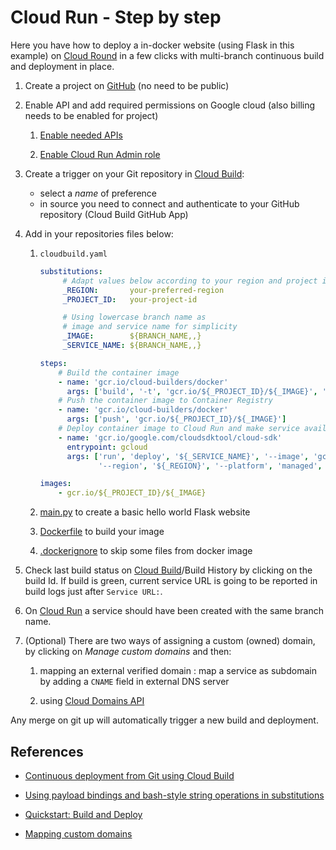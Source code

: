 # Cloud Run - Step by step

Here you have how to deploy a in-docker website (using Flask in this example) on [Cloud Round](https://cloud.google.com/run) in a few clicks with multi-branch continuous build and deployment in place.

1. Create a project on [GitHub](github.com) (no need to be public)

2. Enable API and add required permissions on Google cloud (also billing needs to be enabled for project)

   1. [Enable needed APIs](https://console.cloud.google.com/flows/enableapi?apiid=cloudbuild.googleapis.com,run.googleapis.com,containerregistry.googleapis.com,cloudresourcemanager.googleapis.com)

   2. [Enable Cloud Run Admin role](https://console.cloud.google.com/cloud-build/settings)

3. Create a trigger on your Git repository in [Cloud Build](https://console.cloud.google.com/cloud-build/builds):
   - select a _name_ of preference
   - in source you need to connect and authenticate to your GitHub repository (Cloud Build GitHub App)

4. Add in your repositories files below:

   1. `cloudbuild.yaml`
      ```yaml
      substitutions:
           # Adapt values below according to your region and project id
           _REGION:       your-preferred-region
           _PROJECT_ID:   your-project-id

           # Using lowercase branch name as
           # image and service name for simplicity
           _IMAGE:        ${BRANCH_NAME,,}
           _SERVICE_NAME: ${BRANCH_NAME,,}

      steps:
          # Build the container image
          - name: 'gcr.io/cloud-builders/docker'
            args: ['build', '-t', 'gcr.io/${_PROJECT_ID}/${_IMAGE}', '.']
          # Push the container image to Container Registry
          - name: 'gcr.io/cloud-builders/docker'
            args: ['push', 'gcr.io/${_PROJECT_ID}/${_IMAGE}']
          # Deploy container image to Cloud Run and make service available to everyone
          - name: 'gcr.io/google.com/cloudsdktool/cloud-sdk'
            entrypoint: gcloud
            args: ['run', 'deploy', '${_SERVICE_NAME}', '--image', 'gcr.io/${_PROJECT_ID}/${_IMAGE}',
                   '--region', '${_REGION}', '--platform', 'managed', '--allow-unauthenticated']

      images:
          - gcr.io/${_PROJECT_ID}/${_IMAGE}
      ```

   2. [main.py](https://raw.githubusercontent.com/GoogleCloudPlatform/python-docs-samples/master/run/helloworld/main.py) to create a basic hello world Flask website

   3. [Dockerfile](https://raw.githubusercontent.com/GoogleCloudPlatform/python-docs-samples/master/run/helloworld/Dockerfile) to build your image

   4. [.dockerignore](https://raw.githubusercontent.com/GoogleCloudPlatform/python-docs-samples/master/run/helloworld/.dockerignore) to skip some files from docker image

5. Check last build status on [Cloud Build](https://console.cloud.google.com/cloud-build/builds)/Build History by clicking on the build Id. If build is green, current service URL is going to be reported in build logs just after `Service URL:`.

6. On [Cloud Run](https://console.cloud.google.com/run?authuser=3&project=cloud-run-test-bis) a service should have been created with the same branch name.

7. (Optional) There are two ways of assigning a custom (owned) domain, by clicking on _Manage custom domains_ and then:

   1. mapping an external verified domain : map a service as subdomain by adding a `CNAME` field in external DNS server

   2. using [Cloud Domains API](https://console.cloud.google.com/marketplace/product/google/domains.googleapis.com)

Any merge on git up will automatically trigger a new build and deployment.

## References

- [Continuous deployment from Git using Cloud Build](https://cloud.google.com/run/docs/continuous-deployment-with-cloud-build)

- [Using payload bindings and bash-style string operations in substitutions](https://cloud.google.com/cloud-build/docs/configuring-builds/use-bash-and-bindings-in-substitutions)

- [Quickstart: Build and Deploy](https://cloud.google.com/run/docs/quickstarts/build-and-deploy)

- [Mapping custom domains](https://cloud.google.com/run/docs/mapping-custom-domains)